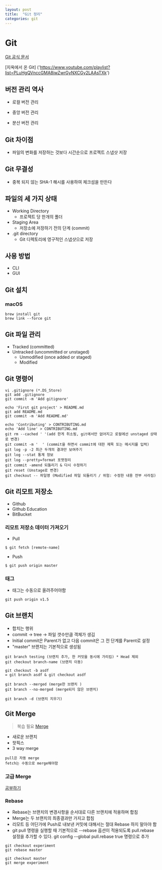 ```yaml
---
layout: post
title:  "Git 정리"
categories: git
---
```


# Git

[Git 공식 문서]('https://git-scm.com/book/ko/v2/Git%EC%9D%98-%EA%B8%B0%EC%B4%88-%EC%88%98%EC%A0%95%ED%95%98%EA%B3%A0-%EC%A0%80%EC%9E%A5%EC%86%8C%EC%97%90-%EC%A0%80%EC%9E%A5%ED%95%98%EA%B8%B0')

[지옥에서 온 Git] ('https://www.youtube.com/playlist?list=PLuHgQVnccGMA8iwZwrGyNXCGy2LAAsTXk')

## 버전 관리 역사
* 로컬 버전 관리

* 중앙 버전 관리

* 분산 버전 관리


## Git 차이점
* 파일의 변화를 저장하는 것보다 시간순으로 프로젝트 스냅샷 저장


## Git 무결성
* 중복 되지 않는 SHA-1 해시를 사용하여 체크섬을 만든다

## 파일의 세 가지 상태
* Working Directory
	* 프로젝트 당 한개의 폴더
* Staging Area
	* 저장소에 저장하기 전의 단계 (commit)
* .git directory
	* Git 디렉토리에 영구적인 스냅샷으로 저장

## 사용 방법
* CLI
* GUI

## Git 설치

### macOS

```shell
brew install git
brew link --force git
```

## Git 파일 관리

* Tracked (committed)
* Untracked (uncommitted or unstaged)
	* Unmodified (once added or staged)
	* Modified

## Git 명령어

```git
vi .gitignore (*.DS_Store)
git add .gitignore
git commit -m 'Add gitignore'

echo 'First git project' > README.md
git add README.md
git commit -m 'Add README.md'

echo 'Contributing' > CONTRIBUTING.md
echo 'Add line' > CONTRIBUTING.md
git rm --cached ' '(add 한게 취소됨, git에서만 없어지고 로컬에선 unstaged 상태로 변경)
git commit -m '  ' (commit을 하면서 commit에 대한 제목 또는 메시지를 입력)
git log -p -2 최근 두개의 결과만 보여주기
git log --stat 통계 정보
git log --pretty=format 포맷정리
git commit -amend 되돌리기 & 다시 수정하기
git reset (Unstage로 변경)
git checkout -- 파일명 (Modified 파일 되돌리기 / 위험: 수정한 내용 전부 사라짐)
```
## Git 리모트 저장소

* Github
* Github Education
* BitBucket

### 리모트 저장소 데이터 가져오기
* Pull
```git
$ git fetch [remote-name]
```

* Push
```git
$ git push origin master
```

### 태그
* 태그는 수동으로 올려주어야함
```git
git push origin v1.5
```

## Git 브랜치

* 합치는 행위
* commit -> tree -> 파일 갯수만큼 객체가 생김
* Initial commit은 Parent가 없고 다음 commit은 그 전 단계를 Parent로 설정
* "master" 브랜치는 기본적으로 생성됨

```git
git branch testing (브랜치 추가, 한 커밋을 동시에 가리킴) * Head 제외
git checkout branch-name (브랜치 이동)

git checkout -b asdf
= git branch asdf & git checkout asdf

git branch --merged (merge한 브랜치 )
git branch --no-merged (merge되지 않은 브랜치)

git branch -d (브랜치 지우기)

```

## Git Merge

> 복습 필요 [Merge]('https://git-scm.com/book/ko/v2/Git-%EB%B8%8C%EB%9E%9C%EC%B9%98-%EB%B8%8C%EB%9E%9C%EC%B9%98%EC%99%80-Merge-%EC%9D%98-%EA%B8%B0%EC%B4%88')

* 새로운 브랜치
* 핫픽스
* 3 way merge

```
pull은 자동 merge
fetch는 수동으로 merge해야함
```

### 고급 Merge
[공부하기]('https://git-scm.com/book/ko/v2/Git-%EB%8F%84%EA%B5%AC-%EA%B3%A0%EA%B8%89-Merge')

### Rebase

* Rebase는 브랜치의 변경사항을 순서대로 다른 브랜치에 적용하며 합침
* Merge는 두 브랜치의 최종결과만 가지고 합침
* 리모트 등 어딘가에 Push로 내보낸 커밋에 대해서는 절대 Rebase 하지 말아야 함
* git pull 명령을 실행할 때 기본적으로 --rebase 옵션이 적용되도록 pull.rebase 설정을 추가할 수 있다. git config --global pull.rebase true 명령으로 추가

```
git checkout experiment
git rebase master

git checkout master
git merge experiment
```
